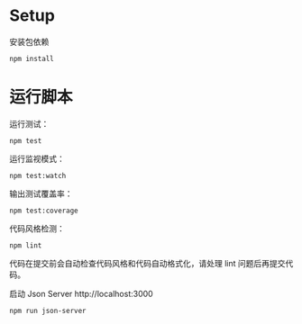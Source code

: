 # Setup

安装包依赖

```
npm install
```

# 运行脚本

运行测试：

```
npm test
```

运行监视模式：

```
npm test:watch
```

输出测试覆盖率：

```
npm test:coverage
```

代码风格检测：

```
npm lint
```

代码在提交前会自动检查代码风格和代码自动格式化，请处理 lint 问题后再提交代码。

启动 Json Server http://localhost:3000

```
npm run json-server
```
```